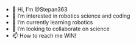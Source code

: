 - 👋 Hi, I’m @Stepan363
- 👀 I’m interested in robotics science and coding
- 🌱 I’m currently learning robotics
- 💞️ I’m looking to collaborate on science
- 📫 How to reach me WIN!

<!---

--->
